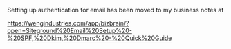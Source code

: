 Setting up authentication for email has been moved to my business notes at

https://wengindustries.com/app/bizbrain/?open=Siteground%20Email%20Setup%20-%20SPF,%20Dkim,%20Dmarc%20-%20Quick%20Guide